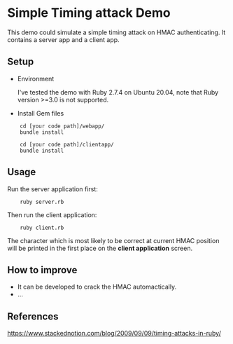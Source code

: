 Simple Timing attack Demo
=========

This demo could simulate a simple timing attack on HMAC authenticating. It contains a server app and a client app.

Setup
-----

* Environment

    I've tested the demo with Ruby 2.7.4 on Ubuntu 20.04, note that Ruby version >=3.0 is not supported.

* Install Gem files

```
    cd [your code path]/webapp/
    bundle install

    cd [your code path]/clientapp/
    bundle install
```

Usage
-----

Run the server application first:
```
    ruby server.rb
```
Then run the client application:
```
    ruby client.rb
```
The character which is most likely to be correct at current HMAC position will be printed in the first place on the **client application** screen.

How to improve 
------------

 * It can be developed to crack the HMAC automactically.
 * ...

References 
------------

https://www.stackednotion.com/blog/2009/09/09/timing-attacks-in-ruby/